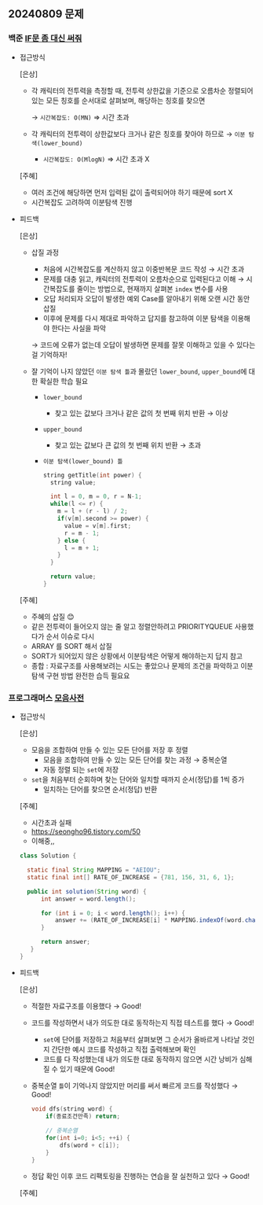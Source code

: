 ## 20240809 문제

### 백준 [IF문 좀 대신 써줘](https://www.acmicpc.net/problem/19637)

- 접근방식

  [은상]
  - 각 캐릭터의 전투력을 측정할 때, 전투력 상한값을 기준으로 오름차순 정렬되어 있는 모든 칭호를 순서대로 살펴보며, 해당하는 칭호를 찾으면
    
    → `시간복잡도: O(MN)` ⇒ 시간 초과
    
  - 각 캐릭터의 전투력이 상한값보다 크거나 같은 칭호를 찾아야 하므로 → `이분 탐색(lower_bound)`
    - `시간복잡도: O(MlogN)` ⇒ 시간 초과 X
  
  [주혜]
  - 여러 조건에 해당하면 먼저 입력된 값이 출력되어야 하기 때문에 sort X
  - 시간복잡도 고려하여 이분탐색 진행
  
- 피드백

  [은상]
  - 삽질 과정
    - 처음에 시간복잡도를 계산하지 않고 이중반복문 코드 작성 → 시간 초과
    - 문제를 대충 읽고, 캐릭터의 전투력이 오름차순으로 입력된다고 이해 → 시간복잡도를 줄이는 방법으로, 현재까지 살펴본 `index` 변수를 사용
    - 오답 처리되자 오답이 발생한 예외 Case를 알아내기 위해 오랜 시간 동안 삽질
    - 이후에 문제를 다시 제대로 파악하고 답지를 참고하여 이분 탐색을 이용해야 한다는 사실을 파악
    
    → 코드에 오류가 없는데 오답이 발생하면 문제를 잘못 이해하고 있을 수 있다는 걸 기억하자!
    
  - 잘 기억이 나지 않았던 `이분 탐색 틀`과 몰랐던 `lower_bound`, `upper_bound`에 대한 확실한 학습 필요
    - `lower_bound`
        - 찾고 있는 값보다 크거나 같은 값의 첫 번째 위치 반환 → 이상
    - `upper_bound`
        - 찾고 있는 값보다 큰 값의 첫 번째 위치 반환 → 초과
    - `이분 탐색(lower_bound) 틀`
        
        ```cpp
        string getTitle(int power) {
          string value;
        
          int l = 0, m = 0, r = N-1;
          while(l <= r) {
            m = l + (r - l) / 2;
            if(v[m].second >= power) {
              value = v[m].first;
              r = m - 1;
            } else {
              l = m + 1;
            }
          }
        
          return value;
        }
        ```
  
  [주혜]
  - 주혜의 삽질 😊
  - 같은 전투력이 들어오지 않는 줄 알고 정렬안하려고 PRIORITYQUEUE 사용했다가 순서 이슈로 다시
  - ARRAY 를 SORT 해서 삽질
  - SORT가 되어있지 않은 상황에서 이분탐색은 어떻게 해야하는지 답지 참고
  - 종합 : 자료구조를 사용해보려는 시도는 좋았으나 문제의 조건을 파악하고 이분탐색 구현 방법 완전한 습득 필요요


### 프로그래머스 [모음사전](https://school.programmers.co.kr/learn/courses/30/lessons/84512)

- 접근방식

  [은상]
  - 모음을 조합하여 만들 수 있는 모든 단어를 저장 후 정렬
    - 모음을 조합하여 만들 수 있는 모든 단어를 찾는 과정 → 중복순열
    - 자동 정렬 되는 `set`에 저장
  - `set`을 처음부터 순회하며 찾는 단어와 일치할 때까지 순서(정답)를 1씩 증가
    - 일치하는 단어를 찾으면 순서(정답) 반환

  [주혜]
  - 시간초과 실패
  - https://seongho96.tistory.com/50
  - 이해중,,
  ```JAVA
  class Solution {
  
    static final String MAPPING = "AEIOU";
    static final int[] RATE_OF_INCREASE = {781, 156, 31, 6, 1};

    public int solution(String word) {
        int answer = word.length();

        for (int i = 0; i < word.length(); i++) {
            answer += (RATE_OF_INCREASE[i] * MAPPING.indexOf(word.charAt(i)));
        }

        return answer;
     }
  }
  ```

  
- 피드백

  [은상]
  - 적절한 자료구조를 이용했다 → Good!
  - 코드를 작성하면서 내가 의도한 대로 동작하는지 직접 테스트를 했다 → Good!
    - `set`에 단어를 저장하고 처음부터 살펴보면 그 순서가 올바르게 나타날 것인지 간단한 예시 코드를 작성하고 직접 출력해보며 확인
    - 코드를 다 작성했는데 내가 의도한 대로 동작하지 않으면 시간 낭비가 심해질 수 있기 때문에 Good!
  - 중복순열 `틀`이 기억나지 않았지만 머리를 써서 빠르게 코드를 작성했다 → Good!
    
    ```cpp
    void dfs(string word) {
        if(종료조건만족) return;
        
        // 중복순열
        for(int i=0; i<5; ++i) {
            dfs(word + c[i]);
        }
    }
    ```
    
  - 정답 확인 이후 코드 리팩토링을 진행하는 연습을 잘 실천하고 있다 → Good!
  
  [주혜]

  
  
